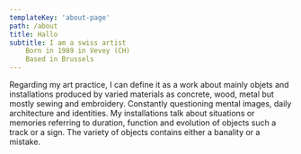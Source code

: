 ```yaml
---
templateKey: 'about-page'
path: /about
title: Hallo
subtitle: I am a swiss artist
	Born in 1989 in Vevey (CH)
	Based in Brussels
---
```

Regarding my art practice, I can define it as a work about mainly objets and installations produced by varied materials as concrete, wood, metal but mostly sewing and embroidery. Constantly questioning mental images, daily architecture and identities. My installations talk about situations or memories referring to duration, function and evolution of objects such a track or a sign. The variety of objects contains either a banality or a mistake.